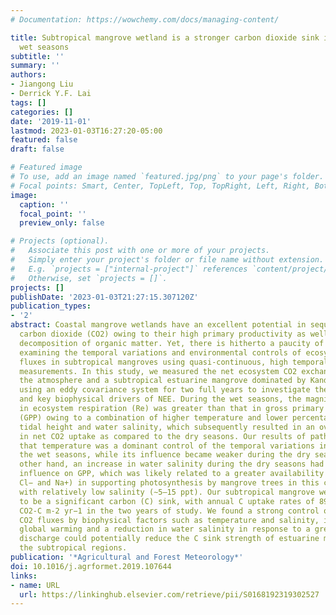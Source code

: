```yaml
---
# Documentation: https://wowchemy.com/docs/managing-content/

title: Subtropical mangrove wetland is a stronger carbon dioxide sink in the dry than
  wet seasons
subtitle: ''
summary: ''
authors:
- Jiangong Liu
- Derrick Y.F. Lai
tags: []
categories: []
date: '2019-11-01'
lastmod: 2023-01-03T16:27:20-05:00
featured: false
draft: false

# Featured image
# To use, add an image named `featured.jpg/png` to your page's folder.
# Focal points: Smart, Center, TopLeft, Top, TopRight, Left, Right, BottomLeft, Bottom, BottomRight.
image:
  caption: ''
  focal_point: ''
  preview_only: false

# Projects (optional).
#   Associate this post with one or more of your projects.
#   Simply enter your project's folder or file name without extension.
#   E.g. `projects = ["internal-project"]` references `content/project/deep-learning/index.md`.
#   Otherwise, set `projects = []`.
projects: []
publishDate: '2023-01-03T21:27:15.307120Z'
publication_types:
- '2'
abstract: Coastal mangrove wetlands have an excellent potential in sequestrating atmospheric
  carbon dioxide (CO2) owing to their high primary productivity as well as slow anaerobic
  decomposition of organic matter. Yet, there is hitherto a paucity of researches
  examining the temporal variations and environmental controls of ecosystemscale CO2
  fluxes in subtropical mangroves using quasi-continuous, high temporal resolution
  measurements. In this study, we measured the net ecosystem CO2 exchange (NEE) between
  the atmosphere and a subtropical estuarine mangrove dominated by Kandelia obovata
  using an eddy covariance system for two full years to investigate the seasonal variability
  and key biophysical drivers of NEE. During the wet seasons, the magnitude of increase
  in ecosystem respiration (Re) was greater than that in gross primary productivity
  (GPP) owing to a combination of higher temperature and lower percentage of inundation,
  tidal height and water salinity, which subsequently resulted in an overall decrease
  in net CO2 uptake as compared to the dry seasons. Our results of path analysis showed
  that temperature was a dominant control of the temporal variations in CO2 flux during
  the wet seasons, while its influence became weaker during the dry seasons. On the
  other hand, an increase in water salinity during the dry seasons had a positive
  influence on GPP, which was likely related to a greater availability of ions (mainly
  Cl− and Na+) in supporting photosynthesis by mangrove trees in this coastal wetland
  with relatively low salinity (∼5–15 ppt). Our subtropical mangrove wetland was shown
  to be a significant carbon (C) sink, with annual C uptake rates of 890 and 758 g
  CO2-C m-2 yr−1 in the two years of study. We found a strong control of mangrove
  CO2 fluxes by biophysical factors such as temperature and salinity, implying that
  global warming and a reduction in water salinity in response to a greater river
  discharge could potentially reduce the C sink strength of estuarine mangroves in
  the subtropical regions.
publication: '*Agricultural and Forest Meteorology*'
doi: 10.1016/j.agrformet.2019.107644
links:
- name: URL
  url: https://linkinghub.elsevier.com/retrieve/pii/S0168192319302527
---
```


